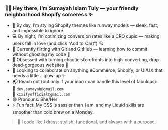 ### 💁‍♀️ Hey there, I’m Sumayah Islam Tuly — your friendly neighborhood Shopify sorceress ✨

- 💄 By day, I’m styling Shopify themes like runway models — sleek, fast, and impossible to ignore.
- 💻 By night, I’m optimizing conversion rates like a CRO cupid — making users fall in love (and click “Add to Cart”) 💘
- 🌱 Currently flirting with Git and GitHub — learning how to commit without ghosting my code 👻
- 🔧 Obsessed with turning chaotic storefronts into high-converting, drop-dead-gorgeous websites 💅
- 💞 Looking to collaborate on anything eCommerce, Shopify, or UI/UX that needs a little... glow-up ✨
- 📬 Reach out (but only if your inbox can handle this level of fabulous):  
  💌 `dev.sumayah@gmail.com`  
  💌 `xixifyofficial@gmail.com`
- 😄 Pronouns: She/Her
- ⚡ Fun fact: My CSS is sassier than I am, and my Liquid skills are smoother than cold brew on a Monday.

> 💃 I code like I dress: stylish, functional, and always with a purpose.

<!---
Sumayah-Islam-tuly/Sumayah-Islam-tuly is a ✨ special ✨ repository because its `README.md` (this file) appears on your GitHub profile.
You can click the Preview link to take a look at your changes.
--->

